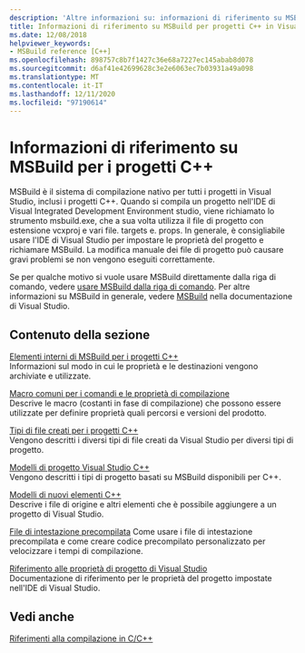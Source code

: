 ```yaml
---
description: 'Altre informazioni su: informazioni di riferimento su MSBuild per progetti C++'
title: Informazioni di riferimento su MSBuild per progetti C++ in Visual Studio
ms.date: 12/08/2018
helpviewer_keywords:
- MSBuild reference [C++]
ms.openlocfilehash: 898757c8b7f1427c36e68a7227ec145abab8d078
ms.sourcegitcommit: d6af41e42699628c3e2e6063ec7b03931a49a098
ms.translationtype: MT
ms.contentlocale: it-IT
ms.lasthandoff: 12/11/2020
ms.locfileid: "97190614"
---
```

# <a name="msbuild-reference-for-c-projects"></a>Informazioni di riferimento su MSBuild per i progetti C++

MSBuild è il sistema di compilazione nativo per tutti i progetti in Visual Studio, inclusi i progetti C++. Quando si compila un progetto nell'IDE di Visual Integrated Development Environment studio, viene richiamato lo strumento msbuild.exe, che a sua volta utilizza il file di progetto con estensione vcxproj e vari file. targets e. props. In generale, è consigliabile usare l'IDE di Visual Studio per impostare le proprietà del progetto e richiamare MSBuild. La modifica manuale dei file di progetto può causare gravi problemi se non vengono eseguiti correttamente.

Se per qualche motivo si vuole usare MSBuild direttamente dalla riga di comando, vedere [usare MSBuild dalla riga di comando](../msbuild-visual-cpp.md). Per altre informazioni su MSBuild in generale, vedere [MSBuild](/visualstudio/msbuild/msbuild) nella documentazione di Visual Studio.

## <a name="in-this-section"></a>Contenuto della sezione

[Elementi interni di MSBuild per i progetti C++](msbuild-visual-cpp-overview.md)<br/>
Informazioni sul modo in cui le proprietà e le destinazioni vengono archiviate e utilizzate.

[Macro comuni per i comandi e le proprietà di compilazione](common-macros-for-build-commands-and-properties.md)<br/>
Descrive le macro (costanti in fase di compilazione) che possono essere utilizzate per definire proprietà quali percorsi e versioni del prodotto.

[Tipi di file creati per i progetti C++](file-types-created-for-visual-cpp-projects.md)<br/>
Vengono descritti i diversi tipi di file creati da Visual Studio per diversi tipi di progetto.

[Modelli di progetto Visual Studio C++](visual-cpp-project-types.md)<br>
Vengono descritti i tipi di progetto basati su MSBuild disponibili per C++.

[Modelli di nuovi elementi C++](using-visual-cpp-add-new-item-templates.md)<br>
Descrive i file di origine e altri elementi che è possibile aggiungere a un progetto di Visual Studio.

[File di intestazione precompilata](../creating-precompiled-header-files.md) Come usare i file di intestazione precompilata e come creare codice precompilato personalizzato per velocizzare i tempi di compilazione.

[Riferimento alle proprietà di progetto di Visual Studio](property-pages-visual-cpp.md)<br/>
Documentazione di riferimento per le proprietà del progetto impostate nell'IDE di Visual Studio.

## <a name="see-also"></a>Vedi anche

[Riferimenti alla compilazione in C/C++](c-cpp-building-reference.md)
